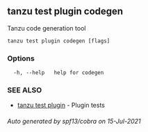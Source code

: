 ## tanzu test plugin codegen

Tanzu code generation tool

```
tanzu test plugin codegen [flags]
```

### Options

```
  -h, --help   help for codegen
```

### SEE ALSO

* [tanzu test plugin](tanzu_test_plugin.md)	 - Plugin tests

###### Auto generated by spf13/cobra on 15-Jul-2021
